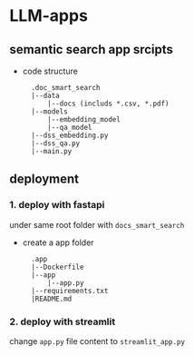# LLM-apps
## semantic search app srcipts
- code structure

        .doc_smart_search
        |--data
            |--docs (includs *.csv, *.pdf)
        |--models
            |--embedding_model
            |--qa_model
        |--dss_embedding.py
        |--dss_qa.py
        |--main.py


## deployment
### 1. deploy with fastapi
under same root folder with `docs_smart_search`

- create a app folder

        .app
        |--Dockerfile
        |--app
            |--app.py
        |--requirements.txt
        |README.md

### 2. deploy with streamlit
change `app.py` file content to `streamlit_app.py`